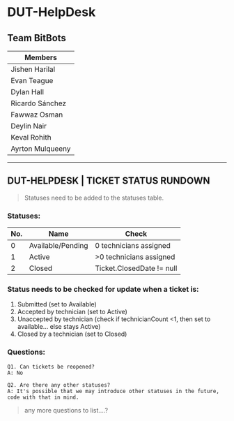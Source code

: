 # DUT-HelpDesk

## Team BitBots
|Members|
|---|
|Jishen Harilal|
|Evan Teague|
|Dylan Hall|
|Ricardo Sánchez|
|Fawwaz Osman|
|Deylin Nair|
|Keval Rohith|
|Ayrton Mulqueeny|
---
## DUT-HELPDESK | TICKET STATUS RUNDOWN

> Statuses need to be added to the statuses table.

### Statuses:
|No.|Name|Check|
|---|---|---|
|0|Available/Pending|0 technicians assigned|
|1|Active|>0 technicians assigned|
|2|Closed|Ticket.ClosedDate != null|


### Status needs to be checked for update when a ticket is:

1. Submitted (set to Available)
2. Accepted by technician (set to Active)
3. Unaccepted by technician (check if technicianCount <1, then set to available... else stays Active)
4. Closed by a technician (set to Closed)

### Questions:
```
Q1. Can tickets be reopened? 
A: No
```
```
Q2. Are there any other statuses? 
A: It's possible that we may introduce other statuses in the future, code with that in mind.
```

> any more questions to list....?
